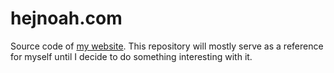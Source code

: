 # hejnoah.com

Source code of [my website](https://hejnoah.com). This repository will mostly serve as a reference for myself until I decide to do something interesting with it.
